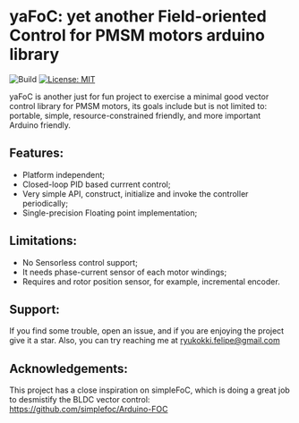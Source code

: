 # yaFoC: yet another Field-oriented Control for PMSM motors arduino library

![Build](https://github.com/uLipe/yaFoC/workflows/Build/badge.svg)
[![License: MIT](https://img.shields.io/badge/License-MIT-yellow.svg)](https://opensource.org/licenses/MIT)

yaFoC is another just for fun project to exercise a minimal good vector 
control library for PMSM motors, its goals include but is not limited to: portable, simple, resource-constrained friendly, and more important Arduino friendly.

## Features:
* Platform independent;
* Closed-loop PID based currrent control;
* Very simple API, construct, initialize and invoke the controller periodically;
* Single-precision Floating point implementation;

## Limitations:
* No Sensorless control support;
* It needs phase-current sensor of each motor windings;
* Requires and rotor position sensor, for example, incremental encoder.

## Support:
If you find some trouble, open an issue, and if you are enjoying the project
give it a star. Also, you can try reaching me at ryukokki.felipe@gmail.com

## Acknowledgements:
This project has a close inspiration on simpleFoC, which is doing a great job to 
desmistify the BLDC vector control: https://github.com/simplefoc/Arduino-FOC 
